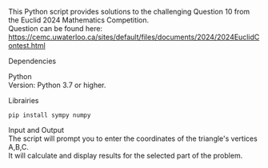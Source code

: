 This Python script provides solutions to the challenging Question 10 from the Euclid 2024 Mathematics Competition.<br/>
Question can be found here: https://cemc.uwaterloo.ca/sites/default/files/documents/2024/2024EuclidContest.html <br/>

Dependencies<br/>

Python<br/>
Version: Python 3.7 or higher.<br/>

Librairies
```
pip install sympy numpy
```

Input and Output<br/>
The script will prompt you to enter the coordinates of the triangle's vertices A,B,C.<br/>
It will calculate and display results for the selected part of the problem.

